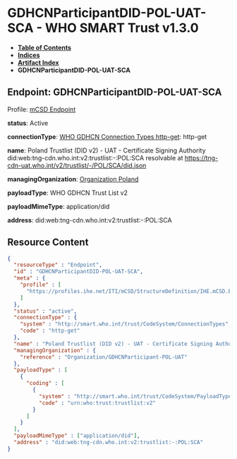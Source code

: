 # GDHCNParticipantDID-POL-UAT-SCA - WHO SMART Trust v1.3.0

* [**Table of Contents**](toc.md)
* [**Indices**](indices.md)
* [**Artifact Index**](artifacts.md)
* **GDHCNParticipantDID-POL-UAT-SCA**

## Endpoint: GDHCNParticipantDID-POL-UAT-SCA

Profile: [mCSD Endpoint](https://profiles.ihe.net/ITI/mCSD/4.0.0/StructureDefinition-IHE.mCSD.Endpoint.html)

**status**: Active

**connectionType**: [WHO GDHCN Connection Types http-get](CodeSystem-ConnectionTypes.md#ConnectionTypes-http-get): http-get

**name**: Poland Trustlist (DID v2) - UAT - Certificate Signing Authority did:web:tng-cdn.who.int:v2:trustlist:-:POL:SCA resolvable at https://tng-cdn-uat.who.int/v2/trustlist/-/POL/SCA/did.json

**managingOrganization**: [Organization Poland](Organization-GDHCNParticipant-POL-UAT.md)

**payloadType**: WHO GDHCN Trust List v2

**payloadMimeType**: application/did

**address**: did:web:tng-cdn.who.int:v2:trustlist:-:POL:SCA



## Resource Content

```json
{
  "resourceType" : "Endpoint",
  "id" : "GDHCNParticipantDID-POL-UAT-SCA",
  "meta" : {
    "profile" : [
      "https://profiles.ihe.net/ITI/mCSD/StructureDefinition/IHE.mCSD.Endpoint"
    ]
  },
  "status" : "active",
  "connectionType" : {
    "system" : "http://smart.who.int/trust/CodeSystem/ConnectionTypes",
    "code" : "http-get"
  },
  "name" : "Poland Trustlist (DID v2) - UAT - Certificate Signing Authority\ndid:web:tng-cdn.who.int:v2:trustlist:-:POL:SCA\nresolvable at https://tng-cdn-uat.who.int/v2/trustlist/-/POL/SCA/did.json",
  "managingOrganization" : {
    "reference" : "Organization/GDHCNParticipant-POL-UAT"
  },
  "payloadType" : [
    {
      "coding" : [
        {
          "system" : "http://smart.who.int/trust/CodeSystem/PayloadTypes",
          "code" : "urn:who:trust:trustlist:v2"
        }
      ]
    }
  ],
  "payloadMimeType" : ["application/did"],
  "address" : "did:web:tng-cdn.who.int:v2:trustlist:-:POL:SCA"
}

```
